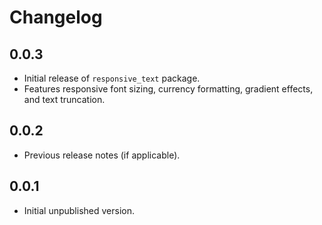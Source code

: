 # Changelog

## 0.0.3
- Initial release of `responsive_text` package.
- Features responsive font sizing, currency formatting, gradient effects, and text truncation.

## 0.0.2
- Previous release notes (if applicable).

## 0.0.1
- Initial unpublished version.